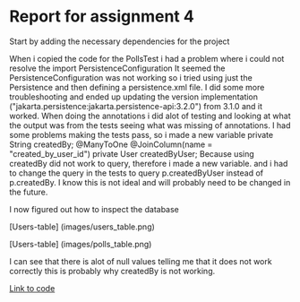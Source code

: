 # Report for assignment 4

Start by adding the necessary dependencies for the project

When i copied the code for the PollsTest i had a problem where i could not resolve the import PersistenceConfiguration
It seemed the PersistenceConfiguration was not working so i tried using just the Persistence and then defining a persistence.xml file. I did some more troubleshooting and ended up updating the version implementation ("jakarta.persistence:jakarta.persistence-api:3.2.0") from 3.1.0 and it worked.
When doing the annotations i did alot of testing and looking at what the output was from the tests seeing what was missing of annotations.
I had some problems making the tests pass, so i made a new variable private String 
    createdBy;
    @ManyToOne
    @JoinColumn(name = "created_by_user_id")
    private User createdByUser;
Because using createdBy did not work to query, therefore i made a new variable. and i had to change the query in the tests to query p.createdByUser instead of p.createdBy. I know this is not ideal and will probably need to be changed in the future. 

I now figured out how to inspect the database

[Users-table] (images/users_table.png)

[Users-table] (images/polls_table.png)

I can see that there is alot of null values telling me that it does not work correctly this is probably why createdBy is not working.


[ Link to code ](https://github.com/SondreGarnes/experiment1_dat250)